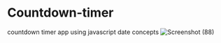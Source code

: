 # Countdown-timer
countdown timer app using javascript date concepts
![Screenshot (88)](https://github.com/Saniyakhan7543/Countdown-timer/assets/133801644/c3502489-2bbf-4f8a-9dea-c6914f20dc85)
